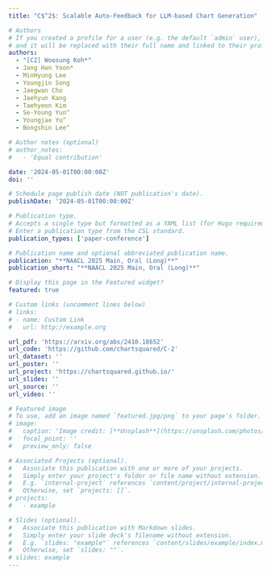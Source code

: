 ```yaml
---
title: "C$^2$: Scalable Auto-Feedback for LLM-based Chart Generation"

# Authors
# If you created a profile for a user (e.g. the default `admin` user), write the username (folder name) here
# and it will be replaced with their full name and linked to their profile.
authors:
  - "[C2] Woosung Koh*"
  - Jang Han Yoon*
  - MinHyung Lee
  - Youngjin Song
  - Jaegwan Cho
  - Jaehyun Kang
  - Taehyeon Kim
  - Se-Young Yun^
  - Youngjae Yu^
  - Bongshin Lee^

# Author notes (optional)
# author_notes:
#   - 'Equal contribution'

date: '2024-05-01T00:00:00Z'
doi: ''

# Schedule page publish date (NOT publication's date).
publishDate: '2024-05-01T00:00:00Z'

# Publication type.
# Accepts a single type but formatted as a YAML list (for Hugo requirements).
# Enter a publication type from the CSL standard.
publication_types: ['paper-conference']

# Publication name and optional abbreviated publication name.
publication: "**NAACL 2025 Main, Oral (Long)**"
publication_short: "**NAACL 2025 Main, Oral (Long)**"

# Display this page in the Featured widget?
featured: true

# Custom links (uncomment lines below)
# links:
# - name: Custom Link
#   url: http://example.org

url_pdf: 'https://arxiv.org/abs/2410.18652'
url_code: 'https://github.com/chartsquared/C-2'
url_dataset: ''
url_poster: ''
url_project: 'https://chartsquared.github.io/'
url_slides: ''
url_source: ''
url_video: ''

# Featured image
# To use, add an image named `featured.jpg/png` to your page's folder.
# image:
#   caption: 'Image credit: [**Unsplash**](https://unsplash.com/photos/pLCdAaMFLTE)'
#   focal_point: ''
#   preview_only: false

# Associated Projects (optional).
#   Associate this publication with one or more of your projects.
#   Simply enter your project's folder or file name without extension.
#   E.g. `internal-project` references `content/project/internal-project/index.md`.
#   Otherwise, set `projects: []`.
# projects:
#   - example

# Slides (optional).
#   Associate this publication with Markdown slides.
#   Simply enter your slide deck's filename without extension.
#   E.g. `slides: "example"` references `content/slides/example/index.md`.
#   Otherwise, set `slides: ""`.
# slides: example
---
```


<!-- {{% callout note %}}
Click the _Cite_ button above to demo the feature to enable visitors to import publication metadata into their reference management software.
{{% /callout %}}

{{% callout note %}}
Create your slides in Markdown - click the _Slides_ button to check out the example.
{{% /callout %}}

Add the publication's **full text** or **supplementary notes** here. You can use rich formatting such as including [code, math, and images](https://docs.hugoblox.com/content/writing-markdown-latex/). -->
